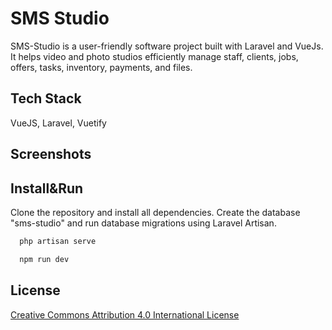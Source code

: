 # SMS Studio


SMS-Studio is a user-friendly software project built with Laravel and VueJs. It helps video and photo studios efficiently manage staff, clients, jobs, offers, tasks, inventory, payments, and files. 


## Tech Stack

VueJS, Laravel, Vuetify

## Screenshots
<p>

</p>


## Install&Run

Clone the repository and install all dependencies. Create the database "sms-studio" and run database migrations using Laravel Artisan. 

```bash
  php artisan serve
```

```bash
  npm run dev
```

## License

[Creative Commons Attribution 4.0 International License](http://creativecommons.org/licenses/by/4.0/) 